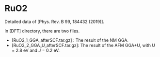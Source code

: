 # RuO2
Detailed data of [Phys. Rev. B 99, 184432 (2019)].

In [DFT] directory, there are two files.
- [RuO2_1_GGA_afterSCF.tar.gz]  : The result of the NM GGA.
- [RuO2_2_GGA_U_afterSCF.tar.gz]: The result of the AFM GGA+U, with U = 2.8 eV and J = 0.2 eV.
